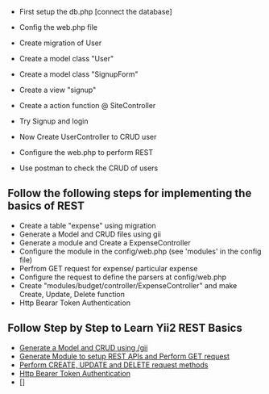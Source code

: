 - First setup the db.php [connect the database]
- Config the web.php file

- Create migration of User
- Create a model class "User"
- Create a model class "SignupForm"
- Create a view "signup"
- Create a action function @ SiteController
- Try Signup and login

- Now Create UserController to CRUD user
- Configure the web.php to perform REST
- Use postman to check the CRUD of users

## Follow the following steps for implementing the basics of REST 
- Create a table "expense" using migration
- Generate a Model and CRUD files using gii
- Generate a module and Create a ExpenseController
- Configure the module in the config/web.php (see 'modules' in the config file)
- Perfrom GET request for expense/ particular expense
- Configure the request to define the parsers at config/web.php
- Create "modules/budget/controller/ExpenseController" and make Create, Update, Delete function
- Http Bearar Token Authentication
    

## Follow Step by Step to Learn Yii2 REST Basics
- [Generate a Model and CRUD using /gii](https://www.youtube.com/watch?v=OVOy00vdCdY&list=PLMhOp68dQOeaIIuQ6nh-VqjKxmf9RsE18&index=7)
- [Generate Module to setup REST APIs and Perform GET request](https://www.youtube.com/watch?v=1OmNBN5CuUs&list=PLMhOp68dQOeaIIuQ6nh-VqjKxmf9RsE18&index=6)
- [Perform CREATE, UPDATE and DELETE request methods](https://www.youtube.com/watch?v=_4ALKYLvTmY&list=PLMhOp68dQOeaIIuQ6nh-VqjKxmf9RsE18&index=8)
- [Http Bearer Token Authentication](https://www.youtube.com/watch?v=copVdsoelHw&list=PLMhOp68dQOeaIIuQ6nh-VqjKxmf9RsE18&index=14)
- []
